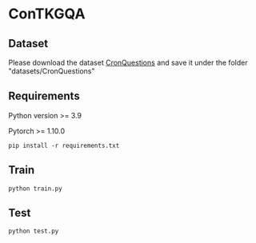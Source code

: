 # ConTKGQA
## Dataset
Please download the dataset [CronQuestions](https://github.com/apoorvumang/CronKGQA) and save it under the folder "datasets/CronQuestions"
## Requirements
Python version >= 3.9

Pytorch >= 1.10.0
```
pip install -r requirements.txt
```

## Train

```
python train.py
```

## Test

```
python test.py
```


